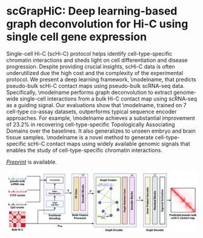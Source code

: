 # scGrapHiC: Deep learning-based graph deconvolution for Hi-C using single cell gene expression

Single-cell Hi-C (scHi-C) protocol helps identify cell-type-specific chromatin interactions and sheds light on cell differentiation and disease progression. Despite providing crucial insights, scHi-C data is often underutilized due the high cost and the complexity of the experimental protocol. We present a deep learning framework, \modelname, that predicts pseudo-bulk scHi-C contact maps using pseudo-bulk scRNA-seq data. Specifically, \modelname performs graph deconvolution to extract genome-wide single-cell interactions from a bulk Hi-C contact map using scRNA-seq as a guiding signal. Our evaluations show that \modelname, trained on 7 cell-type co-assay datasets, outperforms typical sequence encoder approaches. For example, \modelname achieves a substantial improvement of $23.2\%$ in recovering cell-type-specific Topologically Associating Domains over the baselines. It also generalizes to unseen embryo and brain tissue samples. \modelname is a novel method to generate cell-type-specific scHi-C contact maps using widely available genomic signals that enables the study of cell-type-specific chromatin interactions.

[*Preprint*]() is available.

![scNODE model overview](https://github.com/rsinghlab/scGrapHiC/blob/main/scgraphic_arch.png?raw=true)
